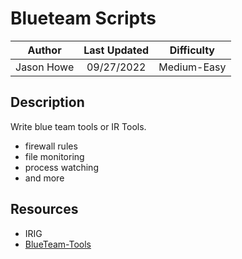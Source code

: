 # Blueteam Scripts

|   Author   | Last Updated |  Difficulty |
| :--------: | :----------: | :---------: |
| Jason Howe |  09/27/2022  | Medium-Easy |

## Description

Write blue team tools or IR Tools. 
- firewall rules
- file monitoring
- process watching
- and more
  
## Resources

- IRIG
- [BlueTeam-Tools](https://github.com/A-poc/BlueTeam-Tools)
